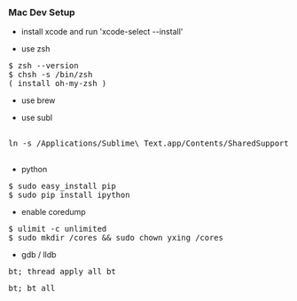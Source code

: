 ### Mac Dev Setup

- install xcode and run 'xcode-select --install'

- use zsh

<pre>
$ zsh --version
$ chsh -s /bin/zsh 
( install oh-my-zsh )
</pre>

- use brew

- use subl

<pre>

ln -s /Applications/Sublime\ Text.app/Contents/SharedSupport/bin/subl /usr/local/bin/subl

</pre> 

- python

<pre>
$ sudo easy_install pip
$ sudo pip install ipython
</pre>

- enable coredump

<pre>
$ ulimit -c unlimited
$ sudo mkdir /cores && sudo chown yxing /cores
</pre>

- gdb / lldb

<pre>
bt; thread apply all bt
</pre>

<pre>
bt; bt all
</pre>